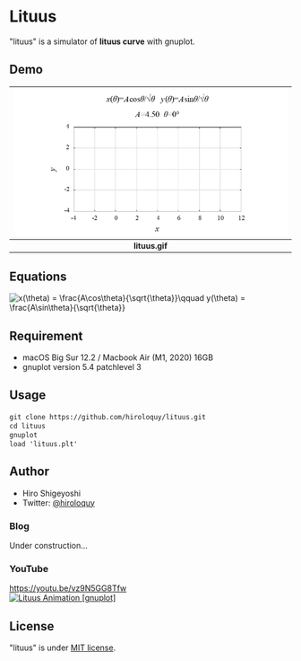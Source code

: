 # Lituus
"lituus" is a simulator of **lituus curve** with gnuplot.

## Demo
|![lituus.gif](lituus.gif)|
|:---:|
|**lituus.gif**|

## Equations
<img src=
"https://render.githubusercontent.com/render/math?math=%5Cdisplaystyle+x%28%5Ctheta%29+%3D+%5Cfrac%7BA%5Ccos%5Ctheta%7D%7B%5Csqrt%7B%5Ctheta%7D%7D%5Cqquad%0Ay%28%5Ctheta%29+%3D+%5Cfrac%7BA%5Csin%5Ctheta%7D%7B%5Csqrt%7B%5Ctheta%7D%7D" 
alt="x(\theta) = \frac{A\cos\theta}{\sqrt{\theta}}\qquad
y(\theta) = \frac{A\sin\theta}{\sqrt{\theta}}">


<!-- ## Features
You enable to switch terminal type `qt` or `pngcairo` by using **`qtMode`**.
- If you select `qt` terminal (`qtMode==1`), gnuplot opens qt window and you can run this simulator.
The drawing speed of the qt window can be adjusted with the `pause` command and the variable `DELAY_TIME`.

- On the other hand, in `pngcairo` terminal (`qtMode!=1`), you can get a lot of PNG images of the simulation.
By using the outputted images, you can make a video or an animated GIF. -->

<!-- # Operating environment -->
## Requirement
- macOS Big Sur 12.2 / Macbook Air (M1, 2020) 16GB
- gnuplot version 5.4 patchlevel 3

<!-- # Installation -->
 
## Usage
```
git clone https://github.com/hiroloquy/lituus.git
cd lituus
gnuplot
load 'lituus.plt'
```

## Author
* Hiro Shigeyoshi
* Twitter: [@hiroloquy](https://twitter.com/hiroloquy)

### Blog
Under construction...
<!-- This article is written in detail and in Japanese. You can translate it in your language.  
https://hiroloquy.com/2021/07/11/rounded-pentagram-animation/ -->

### YouTube
https://youtu.be/vz9N5GG8Tfw  
[![Lituus Animation [gnuplot]](http://img.youtube.com/vi/vz9N5GG8Tfw/0.jpg)](https://youtu.be/vz9N5GG8Tfw "Lituus Animation [gnuplot]")

## License
"lituus" is under [MIT license](https://github.com/hiroloquy/lituus/blob/master/LICENSE).
 
